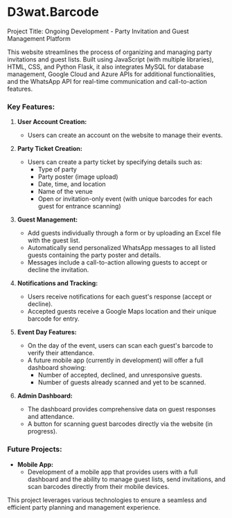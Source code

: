 # D3wat.Barcode
Project Title: Ongoing Development - Party Invitation and Guest Management Platform


This website streamlines the process of organizing and managing party invitations and guest lists. Built using JavaScript (with multiple libraries), HTML, CSS, and Python Flask, it also integrates MySQL for database management, Google Cloud and Azure APIs for additional functionalities, and the WhatsApp API for real-time communication and call-to-action features.

### Key Features:
1. **User Account Creation:**
   - Users can create an account on the website to manage their events.

2. **Party Ticket Creation:**
   - Users can create a party ticket by specifying details such as:
     - Type of party
     - Party poster (image upload)
     - Date, time, and location
     - Name of the venue
     - Open or invitation-only event (with unique barcodes for each guest for entrance scanning)

3. **Guest Management:**
   - Add guests individually through a form or by uploading an Excel file with the guest list.
   - Automatically send personalized WhatsApp messages to all listed guests containing the party poster and details.
   - Messages include a call-to-action allowing guests to accept or decline the invitation.

4. **Notifications and Tracking:**
   - Users receive notifications for each guest's response (accept or decline).
   - Accepted guests receive a Google Maps location and their unique barcode for entry.

5. **Event Day Features:**
   - On the day of the event, users can scan each guest's barcode to verify their attendance.
   - A future mobile app (currently in development) will offer a full dashboard showing:
     - Number of accepted, declined, and unresponsive guests.
     - Number of guests already scanned and yet to be scanned.

6. **Admin Dashboard:**
   - The dashboard provides comprehensive data on guest responses and attendance.
   - A button for scanning guest barcodes directly via the website (in progress).

### Future Projects:
- **Mobile App:**
  - Development of a mobile app that provides users with a full dashboard and the ability to manage guest lists, send invitations, and scan barcodes directly from their mobile devices.

This project leverages various technologies to ensure a seamless and efficient party planning and management experience.
